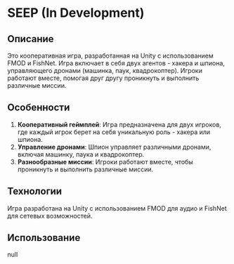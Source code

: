 # SEEP (In Development)

## Описание
Это кооперативная игра, разработанная на Unity с использованием FMOD и FishNet. Игра включает в себя двух агентов - хакера и шпиона, управляющего дронами (машинка, паук, квадрокоптер). Игроки работают вместе, помогая друг другу проникнуть и выполнить различные миссии.

## Особенности
1. **Кооперативный геймплей**: Игра предназначена для двух игроков, где каждый игрок берет на себя уникальную роль - хакера или шпиона.
2. **Управление дронами**: Шпион управляет различными дронами, включая машинку, паука и квадрокоптер.
3. **Разнообразные миссии**: Игроки работают вместе, чтобы проникнуть и выполнить различные миссии.

## Технологии
Игра разработана на Unity с использованием FMOD для аудио и FishNet для сетевых возможностей.

## Использование
null
